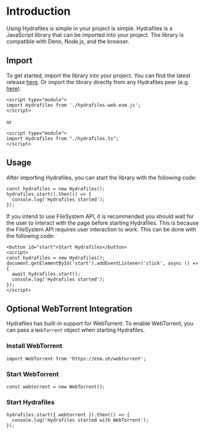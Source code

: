 # Introduction

Using Hydrafiles is simple in your project is simple. Hydrafiles is a JavaScript library that can be imported into your project. The library is compatible with Deno, Node.js, and the browser.

## Import

To get started, import the library into your project. You can find the latest release [here](https://github.com/StarfilesFileSharing/hydrafiles/releases). Or import the library directly from any Hydrafiles peer (e.g.
[here](https://hydrafiles.com/hydrafiles-web.esm.js)).

```
<script type="module">
import Hydrafiles from './hydrafiles-web.esm.js';
</script>
```

or

```
<script type="module">
import Hydrafiles from "./hydrafiles.ts";
</script>
```

## Usage

After importing Hydrafiles, you can start the library with the following code:

```
const hydrafiles = new Hydrafiles();
hydrafiles.start().then(() => {
  console.log('Hydrafiles started');
});
```

If you intend to use FileSystem API, it is recommended you should wait for the user to interact with the page before starting Hydrafiles. This is because the FileSystem API requires user interaction to work. This can be done with the
following code:

```
<button id="start">Start Hydrafiles</button>
<script>
const hydrafiles = new Hydrafiles();
document.getElementById('start').addEventListener('click', async () => {
  await hydrafiles.start();
  console.log('Hydrafiles started');
});
</script>
```

## Optional WebTorrent Integration

Hydrafiles has built-in support for WebTorrent. To enable WebTorrent, you can pass a `WebTorrent` object when starting Hydrafiles.

### Install WebTorrent

```
import WebTorrent from 'https://esm.sh/webtorrent';
```

### Start WebTorrent

```
const webtorrent = new WebTorrent();
```

### Start Hydrafiles

```
hydrafiles.start({ webtorrent }).then(() => {
  console.log('Hydrafiles started with WebTorrent');
});
```
